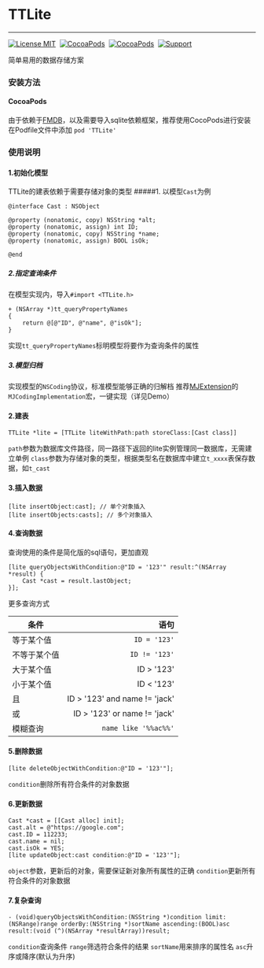 # TTLite
---
[![License MIT](https://img.shields.io/badge/license-MIT-green.svg?style=flat)](https://github.com/TifaTsubasa/TTLite/edit/master/LICENSE)&nbsp;
[![CocoaPods](http://img.shields.io/cocoapods/v/TTLite.svg?style=flat)](http://cocoapods.org/?q=TTLite)&nbsp;
[![CocoaPods](http://img.shields.io/cocoapods/p/TTLite.svg?style=flat)](http://cocoapods.org/?q=TTLite)&nbsp;
[![Support](https://img.shields.io/badge/support-iOS%207%2B%20-blue.svg?style=flat)](https://www.apple.com/nl/ios/)&nbsp;

简单易用的数据存储方案

### 安装方法

#### CocoaPods
由于依赖于[FMDB](https://github.com/ccgus/fmdb)，以及需要导入sqlite依赖框架，推荐使用CocoPods进行安装
在Podfile文件中添加
`pod 'TTLite'`


### 使用说明
#### 1.初始化模型
TTLite的建表依赖于需要存储对象的类型
#####1. 以模型`Cast`为例
```
@interface Cast : NSObject

@property (nonatomic, copy) NSString *alt;
@property (nonatomic, assign) int ID;
@property (nonatomic, copy) NSString *name;
@property (nonatomic, assign) BOOL isOk;

@end
```
##### 2.指定查询条件
在模型实现内，导入`#import <TTLite.h>`
```
+ (NSArray *)tt_queryPropertyNames
{
    return @[@"ID", @"name", @"isOk"];
}
```
实现`tt_queryPropertyNames`标明模型将要作为查询条件的属性
##### 3.模型归档
实现模型的`NSCoding`协议，标准模型能够正确的归解档
推荐[MJExtension](https://github.com/CoderMJLee/MJExtension)的`MJCodingImplementation`宏，一键实现（详见Demo）

#### 2.建表
```
TTLite *lite = [TTLite liteWithPath:path storeClass:[Cast class]]
```
`path`参数为数据库文件路径，同一路径下返回的lite实例管理同一数据库，无需建立单例
`class`参数为存储对象的类型，根据类型名在数据库中建立`t_xxxx`表保存数据，如`t_cast`
#### 3.插入数据
```
[lite insertObject:cast]; // 单个对象插入
[lite insertObjects:casts]; // 多个对象插入
```
#### 4.查询数据
查询使用的条件是简化版的sql语句，更加直观
```
[lite queryObjectsWithCondition:@"ID = '123'" result:^(NSArray *result) {
    Cast *cast = result.lastObject;
}];
```
更多查询方式

|条件|语句|
| -------- | --------:|
|等于某个值	|`ID = '123'`|
|不等于某个值	|`ID != '123'`|
|大于某个值	|ID > '123'|
|小于某个值	|ID < '123'|
|且			|ID > '123' and name != 'jack' |
|或			|ID > '123' or name != 'jack' |
|模糊查询		|`name like '%%ac%%'`|

#### 5.删除数据
```
[lite deleteObjectWithCondition:@"ID = '123'"];
```
`condition`删除所有符合条件的对象数据

#### 6.更新数据
```
Cast *cast = [[Cast alloc] init];
cast.alt = @"https://google.com";
cast.ID = 112233;
cast.name = nil;
cast.isOk = YES;
[lite updateObject:cast condition:@"ID = '123'"];
```
`object`参数，更新后的对象，需要保证新对象所有属性的正确
`condition`更新所有符合条件的对象数据

#### 7.复杂查询
```
- (void)queryObjectsWithCondition:(NSString *)condition limit:(NSRange)range orderBy:(NSString *)sortName ascending:(BOOL)asc result:(void (^)(NSArray *resultArray))result;
```
`condition`查询条件
`range`筛选符合条件的结果
`sortName`用来排序的属性名
`asc`升序或降序(默认为升序)
